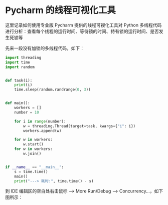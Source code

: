 # Pycharm 的线程可视化工具

这里记录如何使用专业版 Pycharm 提供的线程可视化工具对 Python 多线程代码进行分析：查看每个线程的运行时间、等待锁的时间、持有锁的运行时间、是否发生死锁等

先来一段没有加锁的多线程代码，如下：

```Python
import threading
import time
import random


def task(i):
    print(i)
    time.sleep(random.randrange(0, 3))


def main():
    workers = []
    number = 10

    for i in range(number):
        w = threading.Thread(target=task, kwargs={"i": i})
        workers.append(w)

    for w in workers:
        w.start()
    for w in workers:
        w.join()


if __name__ == "__main__":
    s = time.time()
    main()
    print("---> 耗时:", time.time() - s)
```

到 IDE 编辑区的空白处右击鼠标 --> More Run/Debug --> Concurrency...，如下图所示：

![]()
